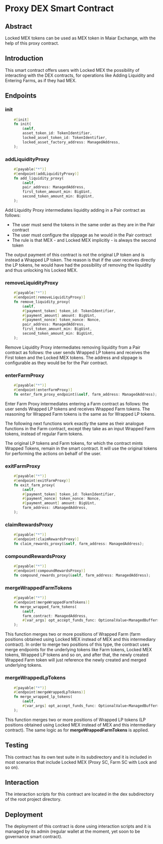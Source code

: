 # Proxy DEX Smart Contract

## Abstract

Locked MEX tokens can be used as MEX token in Maiar Exchange, with the help of this proxy contract.

## Introduction

This smart contract offers users with Locked MEX the possibility of interacting with the DEX contracts, for operations like Adding Liquidity and Entering Farms, as if they had MEX.

## Endpoints

### init

```rust
    #[init]
    fn init(
        &self,
        asset_token_id: TokenIdentifier,
        locked_asset_token_id: TokenIdentifier,
        locked_asset_factory_address: ManagedAddress,
    );
```

### addLiquidityProxy

```rust
    #[payable("*")]
    #[endpoint(addLiquidityProxy)]
    fn add_liquidity_proxy(
        &self,
        pair_address: ManagedAddress,
        first_token_amount_min: BigUint,
        second_token_amount_min: BigUint,
    );
```

Add Liquidity Proxy intermediates liquidity adding in a Pair contract as follows:
- The user must send the tokens in the same order as they are in the Pair contract
- The user must configure the slippage as he would in the Pair contract
- The rule is that MEX - and Locked MEX implicitly - is always the second token

The output payment of this contract is not the original LP token and is instead a Wrapped LP token. The reason is that if the user receives directly the LP tokens, he would have had the possibility of removing the liquidity and thus unlocking his Locked MEX.

### removeLiquidityProxy

```rust
    #[payable("*")]
    #[endpoint(removeLiquidityProxy)]
    fn remove_liquidity_proxy(
        &self,
        #[payment_token] token_id: TokenIdentifier,
        #[payment_amount] amount: BigUint,
        #[payment_nonce] token_nonce: Nonce,
        pair_address: ManagedAddress,
        first_token_amount_min: BigUint,
        second_token_amount_min: BigUint,
    );
```

Remove Liquidity Proxy intermediates removing liquidity from a Pair contract as follows: the user sends Wrapped LP tokens and receives the First token and the Locked MEX tokens. The address and slippage is configurable as they would be for the Pair contract.

### enterFarmProxy

```rust
    #[payable("*")]
    #[endpoint(enterFarmProxy)]
    fn enter_farm_proxy_endpoint(&self, farm_address: ManagedAddress);
```

Enter Farm Proxy intermediates entering a Farm contract as follows: the user sends Wrapped LP tokens and receives Wrapped Farm tokens. The reasoning for Wrapped Farm tokens is the same as for Wrapped LP tokens.

The following next functions work exactly the same as their analogue functions in the Farm contract, except they take as an input Wrapped Farm tokens, instead of regular Farm tokens.

The original LP tokens and Farm tokens, for which the contract mints Wrapped Tokens, remain in the smart contract. It will use the original tokens for performing the actions on behalf of the user.

### exitFarmProxy

```rust
    #[payable("*")]
    #[endpoint(exitFarmProxy)]
    fn exit_farm_proxy(
        &self,
        #[payment_token] token_id: TokenIdentifier,
        #[payment_nonce] token_nonce: Nonce,
        #[payment_amount] amount: BigUint,
        farm_address: &ManagedAddress,
    );
```

### claimRewardsProxy

```rust
    #[payable("*")]
    #[endpoint(claimRewardsProxy)]
    fn claim_rewards_proxy(&self, farm_address: ManagedAddress);
```

### compoundRewardsProxy

```rust
    #[payable("*")]
    #[endpoint(compoundRewardsProxy)]
    fn compound_rewards_proxy(&self, farm_address: ManagedAddress);
```

### mergeWrappedFarmTokens

```rust
    #[payable("*")]
    #[endpoint(mergeWrappedFarmTokens)]
    fn merge_wrapped_farm_tokens(
        &self,
        farm_contract: ManagedAddress,
        #[var_args] opt_accept_funds_func: OptionalValue<ManagedBuffer>,
    );
```

This function merges two or more positions of Wrapped Farm (farm positions obtained using Locked MEX instead of MEX and this intermediary contract). In order to merge two positions of this type, the contract uses merge endpoints for the underlying tokens like Farm tokens, Locked MEX tokens, Wrapped LP tokens and so on, and after that, the newly created Wrapped Farm token will just reference the newly created and merged underlying tokens.

### mergeWrappedLpTokens

```rust
    #[payable("*")]
    #[endpoint(mergeWrappedLpTokens)]
    fn merge_wrapped_lp_tokens(
        &self,
        #[var_args] opt_accept_funds_func: OptionalValue<ManagedBuffer>,
    );
```

This function merges two or more positions of Wrapped LP tokens (LP positions obtained using Locked MEX instead of MEX and this intermediary contract). The same logic as for __mergeWrappedFarmTokens__ is applied.

## Testing

This contract has its own test suite in its subdirectory and it is included in most scenarios that include Locked MEX (Proxy SC, Farm SC with Lock and so on).

## Interaction

The interaction scripts for this contract are located in the dex subdirectory of the root project directory.

## Deployment

The deployment of this contract is done using interaction scripts and it is managed by its admin (regular wallet at the moment, yet soon to be governance smart contract).
